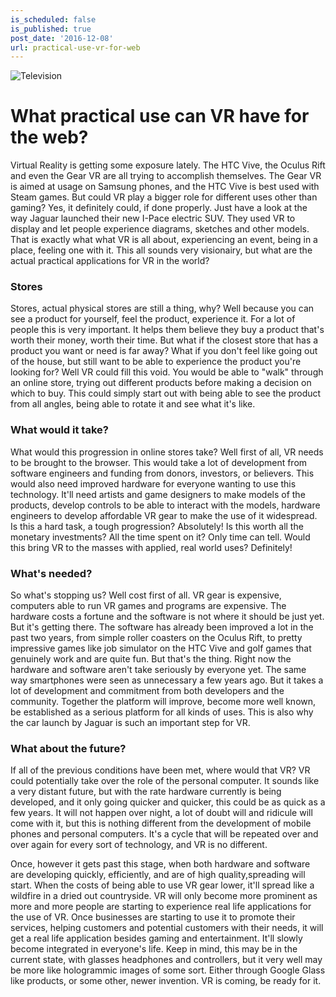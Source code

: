 ```yaml
---
is_scheduled: false
is_published: true
post_date: '2016-12-08'
url: practical-use-vr-for-web
---
```


![Television](/images/articles/television.jpg)

# What practical use can VR have for the web?

Virtual Reality is getting some exposure lately. The HTC Vive, the Oculus Rift and even the Gear VR are all trying to accomplish themselves. The Gear VR is aimed at usage on Samsung phones, and the HTC Vive is best used with Steam games. But could VR play a bigger role for different uses other than gaming? Yes, it definitely could, if done properly. Just have a look at the way Jaguar launched their new I-Pace electric SUV. They used VR to display and let people experience diagrams, sketches and other models. That is exactly what what VR is all about, experiencing an event, being in a place, feeling one with it. This all sounds very visionairy, but what are the actual practical applications for VR in the world?

### Stores
Stores, actual physical stores are still a thing, why? Well because you can see a product for yourself, feel the product, experience it. For a lot of people this is very important. It helps them believe they buy a product that's worth their money, worth their time. But what if the closest store that has a product you want or need is far away? What if you don't feel like going out of the house, but still want to be able to experience the product you're looking for? Well VR could fill this void. You would be able to "walk" through an online store, trying out different products before making a decision on which to buy. This could simply start out with being able to see the product from all angles, being able to rotate it and see what it's like.

### What would it take?
What would this progression in online stores take? Well first of all, VR needs to be brought to the browser. This would take a lot of development from software engineers and funding from donors, investors, or believers. This would also need improved hardware for everyone wanting to use this technology. It'll need artists and game designers to make models of the products, develop controls to be able to interact with the models, hardware engineers to develop affordable VR gear to make the use of it widespread. Is this a hard task, a tough progression? Absolutely! Is this worth all the monetary investments? All the time spent on it? Only time can tell. Would this bring VR to the masses with applied, real world uses? Definitely!

### What's needed?
So what's stopping us? Well cost first of all. VR gear is expensive, computers able to run VR games and programs are expensive. The hardware costs a fortune and the software is not where it should be just yet. But it's getting there. The software has already been improved a lot in the past two years, from simple roller coasters on the Oculus Rift, to pretty impressive games like job simulator on the HTC Vive and golf games that genuinely work and are quite fun. But that's the thing. Right now the hardware and software aren't take seriously by everyone yet. The same way smartphones were seen as unnecessary a few years ago. But it takes a lot of development and commitment from both developers and the community. Together the platform will improve, become more well known, be established as a serious platform for all kinds of uses. This is also why the car launch by Jaguar is such an important step for VR.

### What about the future?
If all of the previous conditions have been met, where would that VR? VR could potentially take over the role of the personal computer. It sounds like a very distant future, but with the rate hardware currently is being developed, and it only going quicker and quicker, this could be as quick as a few years. It will not happen over night, a lot of doubt will and ridicule will come with it, but this is nothing different from the development of mobile phones and personal computers. It's a cycle that will be repeated over and over again for every sort of technology, and VR is no different.

Once, however it gets past this stage, when both hardware and software are developing quickly, efficiently, and are of high quality,spreading will start. When the costs of being able to use VR gear lower, it'll spread like a wildfire in a dried out countryside. VR will only become more prominent as more and more people are starting to experience real life applications for the use of VR. Once businesses are starting to use it to promote their services, helping customers and potential customers with their needs, it will get a real life application besides gaming and entertainment. It'll slowly become integrated in everyone's life. Keep in mind, this may be in the current state, with glasses headphones and controllers, but it very well may be more like hologrammic images of some sort. Either through Google Glass like products, or some other, newer invention. VR is coming, be ready for it.